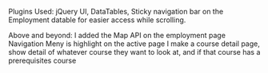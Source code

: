 Plugins Used: jQuery UI, DataTables, Sticky navigation bar  on the Employment datable  for easier access while scrolling.

Above and beyond:
I added the Map API on the employment page
Navigation Meny is highlight on the active page
I make a course detail page, show detail of whatever course they want to look at, and if that course has a prerequisites course